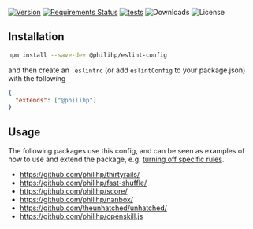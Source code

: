 [![Version](https://img.shields.io/npm/v/@philihp/eslint-config)](https://www.npmjs.com/package/@philihp/eslint-config)
[![Requirements Status](https://requires.io/github/philihp/eslint-config/requirements.svg?branch=main)](https://requires.io/github/philihp/eslint-config/requirements/?branch=main)
[![tests](https://github.com/philihp/eslint-config/actions/workflows/tests.yml/badge.svg)](https://github.com/philihp/eslint-config/actions/workflows/tests.yml)
![Downloads](https://img.shields.io/npm/dt/@philihp/eslint-config)
![License](https://img.shields.io/npm/l/@philihp/eslint-config)

## Installation

```bash
npm install --save-dev @philihp/eslint-config
```

and then create an `.eslintrc` (or add `eslintConfig` to your package.json) with the following

```json
{
  "extends": ["@philihp"]
}
```

## Usage

The following packages use this config, and can be seen as examples of how to use and extend the package, e.g. [turning off specific rules](https://github.com/philihp/fast-shuffle/blob/d77d997d773c43493f61e6333c1033e2c06ddd03/package.json#L79-L82).

- https://github.com/philihp/thirtyrails/
- https://github.com/philihp/fast-shuffle/
- https://github.com/philihp/score/
- https://github.com/philihp/nanbox/
- https://github.com/theunhatched/unhatched/
- https://github.com/philihp/openskill.js
